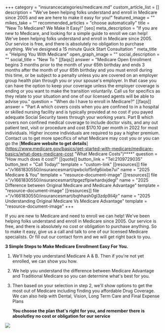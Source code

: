 +++
category = "insurancecategories/medicare.md"
custom_article_list = []
description = "We've been helping folks understand and enroll in Medicare since 2005 and we are here to make it easy for you!"
featured_image = ""
mikes_take = ""
recommended_articles = "choose automatically"
title = "New To Medicare? We Make It Easy!"
[seo]
meta_description = "If you are new to Medicare, and looking for a simple guide to enroll we can help! We've been helping folks understand and enroll in Medicare since 2005. Our service is free, and there is absolutely no obligation to purchase anything. We've designed a 15 minute Quick Start Consultation "
meta_title = "Helping You With Medicare"
open_graph_image = ""
social_description = ""
social_title = "New To "
[[faqs]]
answer = "Medicare Open Enrollment begins 3 months prior to the month of your 65th birthday and ends 3 months after the month of your 65th birthday and you must enroll during this time, or be subject to a penalty unless you are covered on an employer group health plan through you or your spouse's employer. In that case you can have the option to keep your coverage unless the employer coverage is ending or you want to make the transition voluntarily.  Call us for specifics as they relate to your situation and one of our licensed agents will be able to advise you."
question = "When do I have to enroll in Medicare?"
[[faqs]]
answer = "Part A which covers costs when you are confined to in a hospital or skilled nursing facility and is typically provided at no cost if you payed adequate Social Security taxes through your working years.  Part B which covers non confined medical coverage to include doctor visits, and any out patient test, visit or procedure and cost $170.10 per month in 2022 for most individuals.  Higher income individuals are required to pay a higher premium.  Contact us to get more specifics of what Medicare may cost you or you can go the [**Medicare website to get details**](https://www.medicare.gov/basics/get-started-with-medicare/medicare-basics/what-does-medicare-cost \"What Medicare Costs\")****"
question = "How much does it cost?"
[[quote]]
button_link = "Tel:2109729035"
button_text = "Call Today!"
template = "custom-link"
[[resources]]
file  ="/v1661830550/insurancesmart/qwbclof5nfg6iixbe7ui"
name = "2025 Medicare & You"
template = "resource-document-image"
[[resources]]
file  ="/v1661830550/insurancesmart/tpgezflpiwhardxjdegl"
name = "2025 Difference between Original Medicare and Medicare Advantage"
template = "resource-document-image"
[[resources]]
file  ="/v1661830550/insurancesmart/bqhhash0gl3zdp9il4jr"
name = "2025 Understanding Original Medicare Vs Medicare Advantage"
template = "resource-document-image"
+++

If you are new to Medicare and need to enroll we can help! We've been helping folks understand and enroll in Medicare since 2005. Our service is free, and there is absolutely no cost or obligation to purchase anything. So to make it easy, give us a call and talk to one of our licensed Medicare specialists. Or fill out our contact form and we will get right back to you.

**3 Simple Steps to Make Medicare Enrollment Easy For You.**

1. We'll help you understand Medicare A & B. Then if you're not yet enrolled, we can show you how.
2. We help you understand the difference between Medicare Advantage and Traditional Medicare so you can determine what's best for you.
3. Then based on your selection in step 2, we'll show options to get the most out of Medicare including finding you affordable Drug Coverage. We can also help with Dental, Vision, Long Term Care and Final Expense Plans

    **You choose the plan that's right for you, and remember there is absolutley no cost or obligation for our service**

[![](https://res.cloudinary.com/modii/v1612839179/insurancesmart/Medicare_What_s_Covered_App_For_Ipad_mhimfe.jpg)](https://apps.apple.com/us/app/whats-covered/id1444143600 'Understanding Medicare Apple App')
